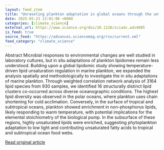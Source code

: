 ```yaml
---
layout: feed_item
title: "Unraveling plankton adaptation in global oceans through the untargeted analysis of lipidomes | Science Advances"
date: 2025-05-23 13:01:00 +0000
categories: [climate_science]
external_url: https://www.science.org/doi/10.1126/sciadv.ads4605
is_feed: true
source_feed: "https://advances.sciencemag.org/rss/current.xml"
feed_category: "climate_science"
---
```


Abstract Microbial responses to environmental changes are well studied in laboratory cultures, but in situ adaptations of plankton lipidomes remain less understood. Building upon a global lipidomic study showing temperature-driven lipid unsaturation regulation in marine plankton, we expanded the analysis spatially and methodologically to investigate the in situ adaptations of marine plankton. Through weighted correlation network analysis of 3164 lipid species from 930 samples, we identified 16 structurally distinct lipid clusters co-occurred across diverse oceanographic conditions. The highest lipid diversity was observed in the polar oceans, where plankton uses chain shortening for cold acclimation. Conversely, in the surface of tropical and subtropical oceans, plankton showed enrichment in non-phosphorus lipids, likely responding to warm temperature, with potential implications for the elemental stoichiometry of the biological pump. In the subsurface of these regions, highly unsaturated lipids were enriched, suggesting phytoplankton adaptation to low light and contributing unsaturated fatty acids to tropical and subtropical ocean food webs.

[Read original article](https://www.science.org/doi/10.1126/sciadv.ads4605)
